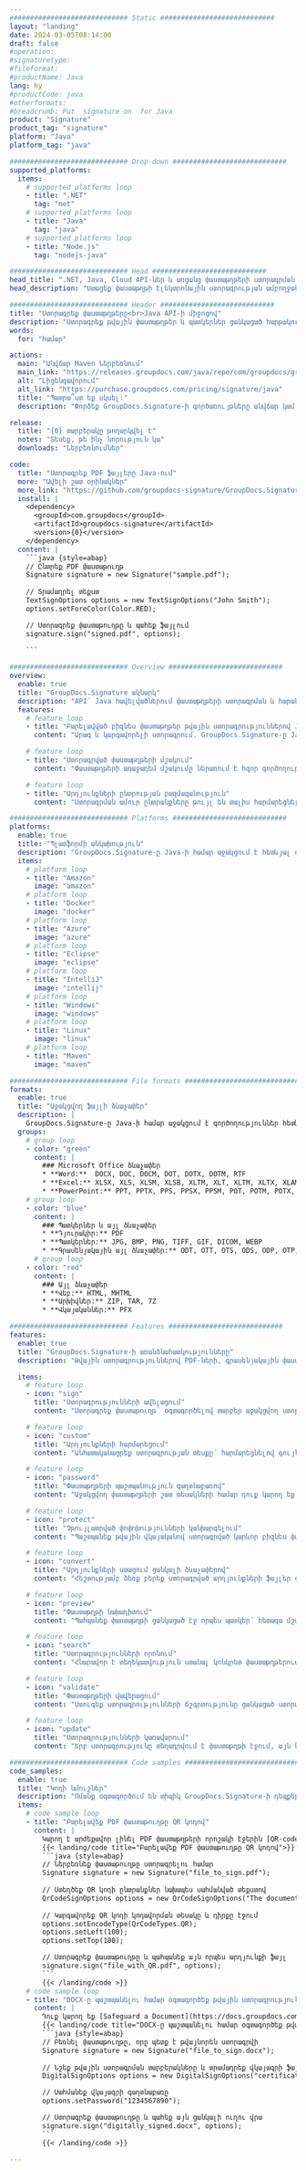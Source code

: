 ```yaml
---
############################# Static ############################
layout: "landing"
date: 2024-03-05T08:14:00
draft: false
#operation: 
#signaturetype: 
#fileformat: 
#productName: Java
lang: hy
#productCode: java
#otherformats: 
#breadcrumb: Put  signature on  for Java
product: "Signature"
product_tag: "signature"
platform: "Java"
platform_tag: "java"

############################# Drop-down ############################
supported_platforms:
  items:
    # supported_platforms loop
    - title: ".NET"
      tag: "net"
    # supported_platforms loop
    - title: "Java"
      tag: "java"
    # supported_platforms loop
    - title: "Node.js"
      tag: "nodejs-java"

############################# Head ############################
head_title: ".NET, Java, Cloud API-ներ և առցանց փաստաթղթերի ստորագրման հավելվածներ"
head_description: "Ստացեք փաստաթղթի էլեկտրոնային ստորագրության ամբողջական լուծում .NET, Java և ամպի վրա հիմնված հավելվածների համար: Ստորագրեք սովորական փաստաթղթերի ձևաչափերը առցանց՝ օգտագործելով պարզ քաշել և թողնել հնարավորությունը"

############################# Header ############################
title: "Ստորագրեք փաստաթղթերը<br>Java API-ի միջոցով"
description: "Ստորագրեք թվային փաստաթղթեր և պատկերներ ցանկացած հարթակում՝ օգտագործելով մեր ճկուն API-ները և հավելվածների վրա հիմնված լուծումները ծրագրավորողների և վերջնական օգտագործողների համար:"
words:
  for: "համար"

actions:
  main: "Անվճար Maven Ներբեռնում"
  main_link: "https://releases.groupdocs.com/java/repo/com/groupdocs/groupdocs-signature/"
  alt: "Լիցենզավորում"
  alt_link: "https://purchase.groupdocs.com/pricing/signature/java"
  title: "Պատրա՞ստ եք սկսել:"
  description: "Փորձեք GroupDocs.Signature-ի գործառույթները անվճար կամ խնդրեք լիցենզիա"

release:
  title: "{0} տարբերակը թողարկվել է"
  notes: "Տեսեք, թե ինչ նորություն կա"
  downloads: "Ներբեռնումներ"

code:
  title: "Ստորագրեք PDF ֆայլերը Java-ում"
  more: "Ավելի շատ օրինակներ"
  more_link: "https://github.com/groupdocs-signature/GroupDocs.Signature-for-Java"
  install: |
    <dependency>
      <groupId>com.groupdocs</groupId>
      <artifactId>groupdocs-signature</artifactId>
      <version>{0}</version>
    </dependency>
  content: |
    ```java {style=abap}  
    // Ընտրեք PDF փաստաթուղթ
    Signature signature = new Signature("sample.pdf");
    
    // Տրամադրել տեքստ
    TextSignOptions options = new TextSignOptions("John Smith");
    options.setForeColor(Color.RED);

    // Ստորագրեք փաստաթուղթը և պահեք ֆայլում
    signature.sign("signed.pdf", options);
    
    ```

############################# Overview ############################
overview:
  enable: true
  title: "GroupDocs.Signature ակնարկ"
  description: "API՝ Java հավելվածներում փաստաթղթերի ստորագրման և հարակից գործողություններ կատարելու համար"
  features:
    # feature loop
    - title: "Բարելավված բիզնես փաստաթղթեր թվային ստորագրություններով Java-ում"
      content: "Արագ և կարգավորելի ստորագրում. GroupDocs.Signature-ը Java-ի համար առաջարկում է թվային ստորագրության ընտրանքների լայն շրջանակ PDF ֆայլերի, պատկերների և Office փաստաթղթերի համար: Դուք կարող եք օգտագործել տեքստ, շտրիխ կոդեր, QR-կոդեր, թվային վկայագրեր, նկարներ կամ թաքնված մետատվյալներ: Փաստաթղթերի մշակումն արագ և արդյունավետ է:"

    # feature loop
    - title: "Ստորագրված փաստաթղթերի մշակում"
      content: "Փաստաթղթերի առաջադեմ մշակումը ներառում է հզոր գործողություններ ստորագրված փաստաթղթերի վրա՝ օգտագործելով GroupDocs.Signature Java-ի համար: Դուք կարող եք որոնել և հաստատել ստորագրությունները, որոնք ավելացվել են բիզնես փաստաթղթերին՝ օգտագործելով տարբեր օգտակար չափանիշներ: Բացի այդ, դուք կարող եք մուտք գործել փաստաթղթի մասին մանրամասն տեղեկություններ կամ ստանալ դրա էջերի նախադիտման պատկերները:"

    # feature loop
    - title: "Արդյունքների ընտրության բազմազանություն"
      content: "Ստորագրման ամուր ընտրանքները թույլ են տալիս հարմարեցնել ելքը GroupDocs.Signature-ով Java-ի համար ստորագրված փաստաթղթերի համար: Դուք կարող եք ճշգրիտ տեղադրել ցանկացած ստորագրություն ցանկացած փաստաթղթի էջում և կարգավորել դրա տեսքը տարբեր ձևերով: Java API-ն աջակցում է ստորագրված բիզնես փաստաթղթերի պահպանմանը բազմաթիվ աջակցվող ձևաչափերով և տրամադրում է տարբերակներ՝ դրանք գաղտնաբառերով ապահովելու համար:"

############################# Platforms ############################
platforms:
  enable: true
  title: "Պլատֆորմի անկախություն"
  description: "GroupDocs.Signature-ը Java-ի համար աջակցում է հետևյալ օպերացիոն համակարգերին, շրջանակներին և փաթեթների կառավարիչներին"
  items:
    # platform loop
    - title: "Amazon"
      image: "amazon"
    # platform loop
    - title: "Docker"
      image: "docker"
    # platform loop
    - title: "Azure"
      image: "azure"
    # platform loop
    - title: "Eclipse"
      image: "eclipse"
    # platform loop
    - title: "IntelliJ"
      image: "intellij"
    # platform loop
    - title: "Windows"
      image: "windows"
    # platform loop
    - title: "Linux"
      image: "linux"
    # platform loop
    - title: "Maven"
      image: "maven"

############################# File formats ############################
formats:
  enable: true
  title: "Աջակցվող ֆայլի ձևաչափեր"
  description: |
    GroupDocs.Signature-ը Java-ի համար աջակցում է գործողություններ հետևյալ [ֆայլի ձևաչափերով](https://docs.groupdocs.com/signature/java/supported-document-formats/):
  groups:
    # group loop
    - color: "green"
      content: |
        ### Microsoft Office ձևաչափեր
        * **Word:**  DOCX, DOC, DOCM, DOT, DOTX, DOTM, RTF
        * **Excel:** XLSX, XLS, XLSM, XLSB, XLTM, XLT, XLTM, XLTX, XLAM, SXC, SpreadsheetML
        * **PowerPoint:** PPT, PPTX, PPS, PPSX, PPSM, POT, POTM, POTX, PPTM
    # group loop
    - color: "blue"
      content: |
        ### Պատկերներ և այլ ձևաչափեր
        * **Դյուրակիր:** PDF
        * **Պատկերներ:** JPG, BMP, PNG, TIFF, GIF, DICOM, WEBP
        * **Գրասենյակային այլ ձևաչափեր:** ODT, OTT, OTS, ODS, ODP, OTP, ODG
      # group loop
    - color: "red"
      content: |
        ### Այլ ձևաչափեր
        * **Վեբ:** HTML, MHTML
        * **Արխիվներ:** ZIP, TAR, 7Z
        * **Վկայականներ:** PFX

############################# Features ############################
features:
  enable: true
  title: "GroupDocs.Signature-ի առանձնահատկությունները"
  description: "Թվային ստորագրություններով PDF-ների, գրասենյակային փաստաթղթերի և պատկերների ստորագրում"

  items:
    # feature loop
    - icon: "sign"
      title: "Ստորագրությունների ավելացում"
      content: "Ստորագրեք փաստաթուղթ՝ օգտագործելով տարբեր աջակցվող ստորագրության տեսակներ՝ տեղադրելով թվային ստորագրություն ցանկացած էջի ցանկացած դիրքում:"

    # feature loop
    - icon: "custom"
      title: "Արդյունքների հարմարեցում"
      content: "Անհատականացրեք ստորագրության տեսքը՝ հարմարեցնելով գույնը, տառատեսակը, եզրագիծը, ռոտացիան և այլ հնարավորություններ՝ ցանկալի արդյունքի հասնելու համար:"

    # feature loop
    - icon: "password"
      title: "Փաստաթղթերի պաշտպանություն գաղտնաբառով"
      content: "Աջակցվող փաստաթղթերի շատ տեսակների համար դուք կարող եք պաշտպանել ստորագրված փաստաթուղթը գաղտնաբառով:"

    # feature loop
    - icon: "protect"
      title: "Չթույլատրված փոփոխությունների կանխարգելում"
      content: "Պաշտպանեք թվային վկայականով ստորագրված կարևոր բիզնես փաստաթղթերը չարտոնված փոփոխություններից:"

    # feature loop
    - icon: "convert"
      title: "Արդյունքների ստացում ցանկալի ձևաչափերով"
      content: "Հեշտությամբ ձեռք բերեք ստորագրված արդյունքների ֆայլեր ցանկացած աջակցվող ձևաչափով: Դուք կարող եք նաև հեշտությամբ փոխարկել MS Word փաստաթղթերը PDF-ի:"

    # feature loop
    - icon: "preview"
      title: "Փաստաթղթի նախադիտում"
      content: "Պահպանեք փաստաթղթի ցանկացած էջ որպես պատկեր՝ հետագա մշակման համար:"

    # feature loop
    - icon: "search"
      title: "Ստորագրությունների որոնում"
      content: "Հնարավոր է տեղեկատվություն ստանալ կոնկրետ փաստաթղթերում նախկինում ավելացված ստորագրությունների մասին։"

    # feature loop
    - icon: "validate"
      title: "Փաստաթղթերի վավերացում"
      content: "Ստուգեք ստորագրությունների ճշգրտությունը ցանկացած ստորագրված փաստաթղթի վրա:"

    # feature loop
    - icon: "update"
      title: "Ստորագրությունների կառավարում"
      content: "Երբ ստորագրությունը տեղադրվում է փաստաթղթի էջում, այն կարող է ջնջվել, տեղափոխվել կամ թարմացվել ըստ անհրաժեշտության:"

############################# Code samples ############################
code_samples:
  enable: true
  title: "Կոդի նմուշներ"
  description: "Ոմանք օգտագործում են տիպիկ GroupDocs.Signature-ի դեպքեր Java գործողությունների համար"
  items:
    # code sample loop
    - title: "Բարելավեք PDF փաստաթուղթը QR կոդով"
      content: |
        Կարող է արժեքավոր լինել PDF փաստաթղթերի որոշակի էջերին [QR-codes](https://docs.groupdocs.com/signature/java/esign-document-with-qr-code-signature/) ավելացնելով բիզնես գործընթացները: Կա մի օրինակ, թե ինչպես կարելի է ավելացնել QR կոդը՝ օգտագործելով GroupDocs.Signature Java-ի համար:
        {{< landing/code title="Բարելավեք PDF փաստաթուղթը QR կոդով">}}
        ```java {style=abap}
        // Ներբեռնեք փաստաթուղթը ստորագրելու համար
        Signature signature = new Signature("file_to_sign.pdf");
        
        // Ստեղծեք QR կոդի ընտրանքներ նախապես սահմանված տեքստով
        QrCodeSignOptions options = new QrCodeSignOptions("The document is approved by John Smith");
        
        // Կարգավորեք QR կոդի կոդավորման տեսակը և դիրքը էջում
        options.setEncodeType(QrCodeTypes.QR);
        options.setLeft(100);
        options.setTop(100);

        // Ստորագրեք փաստաթուղթը և պահպանեք այն որպես արդյունքի ֆայլ
        signature.sign("file_with_QR.pdf", options);
        ```
        {{< /landing/code >}}
    # code sample loop
    - title: "DOCX-ը պաշտպանելու համար օգտագործեք թվային ստորագրություն"
      content: |
        Դուք կարող եք [Safeguard a Document](https://docs.groupdocs.com/signature/java/esign-document-with-digital-signature/) օգտագործելով անձնական կամ կորպորատիվ ստորագրությունները, որոնք պահվում են որպես թվային վկայականներ: Վկայականով ապահովված փաստաթղթերը չեն կարող փոփոխվել առանց ստորագրությունը անվավեր ճանաչելու:
        {{< landing/code title="DOCX-ը պաշտպանելու համար օգտագործեք թվային ստորագրություն">}}
        ```java {style=abap}   
        // Բեռնել փաստաթուղթը, որը պետք է թվայնորեն ստորագրվի
        Signature signature = new Signature("file_to_sign.docx");
        
        // Նշեք թվային ստորագրման տարբերակները և տրամադրեք վկայագրի ֆայլի ուղին
        DigitalSignOptions options = new DigitalSignOptions("certificate.pfx");

        // Սահմանեք վկայագրի գաղտնաբառը
        options.setPassword("1234567890");

        // Ստորագրեք փաստաթուղթը և պահեք այն ցանկալի ուղու վրա
        signature.sign("digitally_signed.docx", options);
        ```
        {{< /landing/code >}}

---
```

